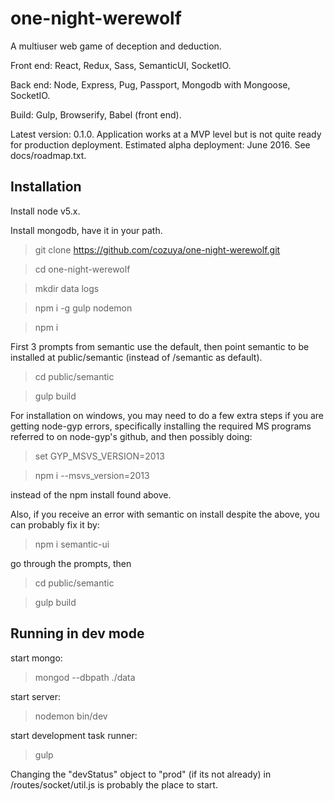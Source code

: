 one-night-werewolf
======================

A multiuser web game of deception and deduction.

Front end: React, Redux, Sass, SemanticUI, SocketIO.

Back end: Node, Express, Pug, Passport, Mongodb with Mongoose, SocketIO.

Build: Gulp, Browserify, Babel (front end).

Latest version: 0.1.0.  Application works at a MVP level but is not quite ready for production deployment. Estimated alpha deployment: June 2016.  See docs/roadmap.txt.

## Installation ##

Install node v5.x.

Install mongodb, have it in your path.

> git clone https://github.com/cozuya/one-night-werewolf.git

> cd one-night-werewolf

> mkdir data logs

> npm i -g gulp nodemon

> npm i

First 3 prompts from semantic use the default, then point semantic to be installed at public/semantic (instead of /semantic as default).

> cd public/semantic

> gulp build

For installation on windows, you may need to do a few extra steps if you are getting node-gyp errors, specifically installing the required MS programs referred to on node-gyp's github, and then possibly doing:

> set GYP_MSVS_VERSION=2013

> npm i --msvs_version=2013

instead of the npm install found above.

Also, if you receive an error with semantic on install despite the above, you can probably fix it by:

> npm i semantic-ui

go through the prompts, then

> cd public/semantic

> gulp build

## Running in dev mode ##

start mongo:

> mongod --dbpath ./data

start server:

> nodemon bin/dev

start development task runner:

> gulp

Changing the "devStatus" object to "prod" (if its not already) in /routes/socket/util.js is probably the place to start.
